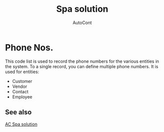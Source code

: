 ﻿---
    title: "Spa solution"
    author: AutoCont
    ms.date: 04/30/2018
    ms.topic: article
    ms.prod: dynamics-nav-2017
    ms.contentlocale: en
    ms.lasthandoff: 04/30/2018
---

# Phone Nos.

This code list is used to record the phone numbers for the various entities in the system. To a single record, you can define multiple phone numbers. It is used for entities:
-	Customer
-	Vendor
-	Contact
-	Employee 



## <a name="see-also"></a>See also
[AC Spa solution](ac-spa-solution.md)